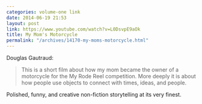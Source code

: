 ```yaml
---
categories: volume-one link
date: 2014-06-19 21:53
layout: post
link: https://www.youtube.com/watch?v=L0DsvpE9aOk
title: My Mom's Motorcycle
permalink: "/archives/14170-my-moms-motorcycle.html"
---
```



Douglas Gautraud: 

> This is a short film about how my mom became the owner of a motorcycle for the My Rode Reel competition. More deeply it is about how people use objects to connect with times, ideas, and people. 

Polished, funny, and creative non-fiction storytelling at its very finest. 
